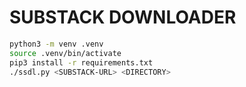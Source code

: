 # SUBSTACK DOWNLOADER

```sh
python3 -m venv .venv
source .venv/bin/activate
pip3 install -r requirements.txt
./ssdl.py <SUBSTACK-URL> <DIRECTORY>
```

